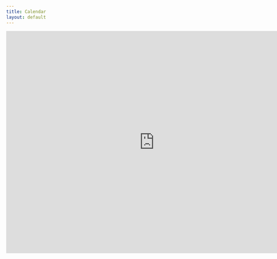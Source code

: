 ```yaml
---
title: Calendar
layout: default
---
```


<iframe src="https://calendar.google.com/calendar/embed?src=vt.edu_qqd8i3e2enu4198rk0543l8udg%40group.calendar.google.com&ctz=America%2FNew_York" style="border: 0" width="800" height="600" frameborder="0" scrolling="no"></iframe>
